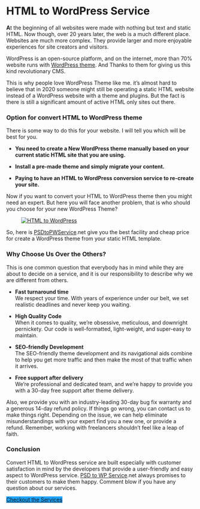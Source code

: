 # HTML to WordPress Service

<p class="has-drop-cap has-normal-font-size"><strong>A</strong>t the beginning of all websites were made with nothing but text and static HTML. Now though, over 20 years later, the web is a much different place. Websites are much more complex. They provide larger and more enjoyable experiences for site creators and visitors. </p>

<p>WordPress is an open-source platform, and on the internet, more than 70% website runs with <a rel="noreferrer noopener" aria-label="WordPress theme (opens in a new tab)" href="https://themepiko.com" target="_blank">WordPress theme</a>. And Thanks to them for giving us this kind revolutionary CMS.</p>

<p>This is why people love WordPress Theme like me. it’s almost hard to believe that in 2020 someone might still be operating a static HTML website instead of a WordPress website with a theme and plugins. But the fact is there is still a significant amount of active HTML only sites out there.</p>

<h3 class="mb10">Option for convert HTML to WordPress theme</h3>

<p>There is some way to do this for your website. I will tell you which will be best for you.</p>

<ul class="mb0 mt0"><li><strong>You need to create a New WordPress theme manually based on your current static HTML site that you are using.</strong></li></ul>

<ul class="mb0 mt0"><li><strong>Install a pre-made theme and simply migrate your content. </strong></li></ul>

<ul class="mb10 mt0"><li> <strong>Paying to have an HTML to WordPress conversion service to re-create your site. </strong></li></ul>

<p>Now if you want to convert your HTML to WordPress theme then you might need an expert. But here you will face another problem, that is who should you choose for your new WordPress Theme?</p>

<figure class="wp-block-image size-large"><a href="https://psdtowp.dev/html-to-wordpress/" target="_blank" rel="noreferrer noopener"><img src="https://psdtowpservice.net/wp-content/uploads/2020/01/HTML-to-WordPress-1-1024x800.jpg" alt="HTML to WordPress" class="wp-image-715"/></a></figure>

<p>So, here is <a href="https://psdtowp.dev">PSDtoPWService</a>.net give you the best facility and cheap price for create a WordPress theme from your static HTML template.</p>

<h3 class="mb10">Why Choose Us Over the Others?</h3>

<p>This is one common question that everybody has in mind while they are about to decide on a service, and it is our responsibility to describe why we are different from others.</p>

<ul class="mb0 mt0"><li> <strong>Fast turnaround time </strong><br>We respect your time. With years of experience under our belt, we set realistic deadlines and never keep you waiting.</li></ul>

<ul class="mb0 mt10"><li> <strong>High Quality Code </strong><br> When it comes to quality, we’re obsessive, meticulous, and downright pernickety. Our code is well-formatted, light-weight, and super-easy to  maintain. </li></ul>

<ul class="mb0 mt10"><li> <strong>SEO-friendly Development</strong><br> The SEO-friendly theme development and its navigational aids combine to  help you get more traffic and then make the most of that traffic when it  arrives. </li></ul>

<ul class="mb0 mt10"><li> <strong>Free support after delivery </strong><br> We’re professional and dedicated team, and we’re happy to provide you with a 30-day free support after theme delivery.</li></ul>

<p>Also, we provide you with an industry-leading 30-day bug fix warranty and a generous 14-day refund policy. If things go wrong, you can contact us to make things right. Depending on the issue, we can help eliminate misunderstandings with your expert find you a new one, or provide a refund. Remember, working with freelancers shouldn’t feel like a leap of faith.</p>

<h3 class="mb10">Conclusion</h3>

<p class="mb35">Convert HTML to WordPress service are built especially with customer satisfaction in mind by the developers that provide a user-friendly and easy aspect to WordPress service. <a href="https://psdtowp.dev/">PSD to WP Service</a>.net always promises to their customers to make them happy. Comment blow if you have any question about our services.</p>

<div class="wp-block-button"><a class="wp-block-button__link has-background no-border-radius" href="https://psdtowp.dev/html-to-wordpress/" style="background-color:#1fa3ff" target="_blank" rel="noreferrer noopener">Checkout the Services</a></div>

